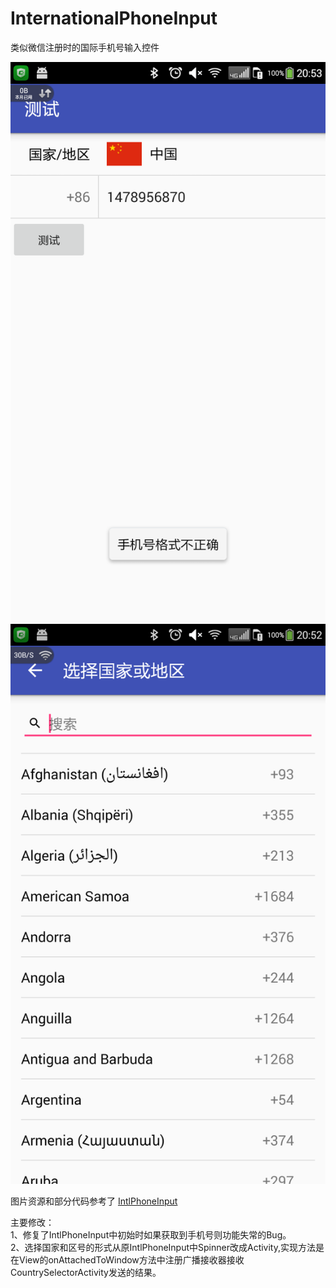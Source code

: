 # InternationalPhoneInput
类似微信注册时的国际手机号输入控件

![image](https://github.com/yimingyu/InternationalPhoneInput/blob/master/ScreenShots/Screenshot_2016-09-10-20-53-15.png)
![image](https://github.com/yimingyu/InternationalPhoneInput/blob/master/ScreenShots/Screenshot_2016-09-10-20-52-29.png)


图片资源和部分代码参考了 [IntlPhoneInput](https://github.com/AlmogBaku/IntlPhoneInput)

主要修改：  
1、修复了IntlPhoneInput中初始时如果获取到手机号则功能失常的Bug。  
2、选择国家和区号的形式从原IntlPhoneInput中Spinner改成Activity,实现方法是在View的onAttachedToWindow方法中注册广播接收器接收CountrySelectorActivity发送的结果。





